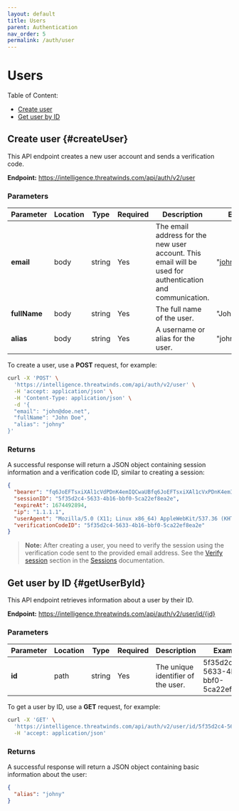 ```yaml
---
layout: default
title: Users
parent: Authentication
nav_order: 5
permalink: /auth/user
---
```


# Users

Table of Content:

* [Create user](#createUser)
* [Get user by ID](#getUserById)

## Create user {#createUser}
This API endpoint creates a new user account and sends a verification code.

**Endpoint:** https://intelligence.threatwinds.com/api/auth/v2/user

### Parameters

| Parameter    | Location | Type   | Required | Description                                                                                               | Example        |
|--------------|----------|--------|----------|-----------------------------------------------------------------------------------------------------------|----------------|
| **email**    | body     | string | Yes      | The email address for the new user account. This email will be used for authentication and communication. | "john@doe.net" |
| **fullName** | body     | string | Yes      | The full name of the user.                                                                                | "John Doe"     |
| **alias**    | body     | string | Yes      | A username or alias for the user.                                                                         | "johny"        |

To create a user, use a **POST** request, for example:

```bash
curl -X 'POST' \
  'https://intelligence.threatwinds.com/api/auth/v2/user' \
  -H 'accept: application/json' \
  -H 'Content-Type: application/json' \
  -d '{
  "email": "john@doe.net",
  "fullName": "John Doe",
  "alias": "johny"
}'
```

### Returns

A successful response will return a JSON object containing session information and a verification code ID, similar to creating a session:

```json
{
  "bearer": "fq6JoEFTsxiXAl1cVdPDnK4emIQCwaUBfq6JoEFTsxiXAl1cVxPDnK4emIQCwaUB",
  "sessionID": "5f35d2c4-5633-4b16-bbf0-5ca22ef8ea2e",
  "expireAt": 1674492894,
  "ip": "1.1.1.1",
  "userAgent": "Mozilla/5.0 (X11; Linux x86_64) AppleWebKit/537.36 (KHTML, like Gecko) Chrome/51.0.2704.103 Safari/537.36",
  "verificationCodeID": "5f35d2c4-5633-4b16-bbf0-5ca22ef8ea2e"
}
```

> **Note:** After creating a user, you need to verify the session using the verification code sent to the provided email address. See the [Verify session](#verifySession) section in the [Sessions](/auth/session) documentation.

## Get user by ID {#getUserById}

This API endpoint retrieves information about a user by their ID.

**Endpoint:** https://intelligence.threatwinds.com/api/auth/v2/user/id/{id}

### Parameters

| Parameter | Location | Type   | Required | Description                        | Example                              |
|-----------|----------|--------|----------|------------------------------------|--------------------------------------|
| **id**    | path     | string | Yes      | The unique identifier of the user. | 5f35d2c4-5633-4b16-bbf0-5ca22ef8ea2e |

To get a user by ID, use a **GET** request, for example:

```bash
curl -X 'GET' \
  'https://intelligence.threatwinds.com/api/auth/v2/user/id/5f35d2c4-5633-4b16-bbf0-5ca22ef8ea2e' \
  -H 'accept: application/json'
```

### Returns

A successful response will return a JSON object containing basic information about the user:

```json
{
  "alias": "johny"
}
```
